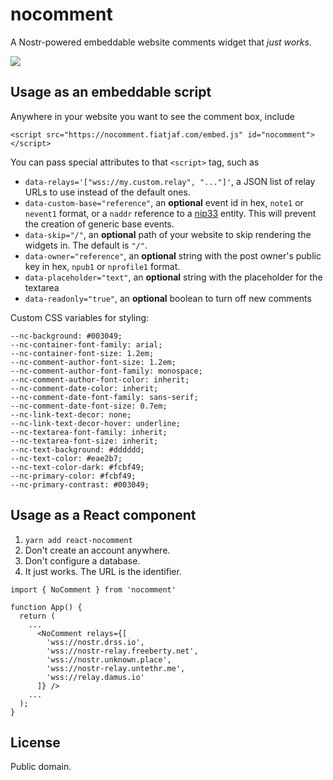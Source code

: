 # nocomment

A Nostr-powered embeddable website comments widget that _just works_.

[![](screenshot.png)](https://fiatjaf.com/nostr.html)

## Usage as an embeddable script

Anywhere in your website you want to see the comment box, include

```
<script src="https://nocomment.fiatjaf.com/embed.js" id="nocomment"></script>
```

You can pass special attributes to that `<script>` tag, such as

- `data-relays='["wss://my.custom.relay", "..."]'`, a JSON list of relay URLs to use instead of the default ones.
- `data-custom-base="reference"`, an **optional** event id in hex, `note1` or `nevent1` format, or a `naddr` reference to a [nip33](https://nips.be/33) entity. This will prevent the creation of generic base events.
- `data-skip="/"`, an **optional** path of your website to skip rendering the widgets in. The default is `"/"`.
- `data-owner="reference"`, an **optional** string with the post owner's public key in hex, `npub1` or `nprofile1` format.
- `data-placeholder="text"`, an **optional** string with the placeholder for the textarea
- `data-readonly="true"`, an **optional** boolean to turn off new comments

Custom CSS variables for styling:

```
--nc-background: #003049;
--nc-container-font-family: arial;
--nc-container-font-size: 1.2em;
--nc-comment-author-font-size: 1.2em;
--nc-comment-author-font-family: monospace;
--nc-comment-author-font-color: inherit;
--nc-comment-date-color: inherit;
--nc-comment-date-font-family: sans-serif;
--nc-comment-date-font-size: 0.7em;
--nc-link-text-decor: none;
--nc-link-text-decor-hover: underline;
--nc-textarea-font-family: inherit;
--nc-textarea-font-size: inherit;
--nc-text-background: #dddddd;
--nc-text-color: #eae2b7;
--nc-text-color-dark: #fcbf49;
--nc-primary-color: #fcbf49;
--nc-primary-contrast: #003049;
```

## Usage as a React component

1. `yarn add react-nocomment`
2. Don't create an account anywhere.
3. Don't configure a database.
4. It just works. The URL is the identifier.

```
import { NoComment } from 'nocomment'

function App() {
  return (
    ...
      <NoComment relays={[
        'wss://nostr.drss.io',
        'wss://nostr-relay.freeberty.net',
        'wss://nostr.unknown.place',
        'wss://nostr-relay.untethr.me',
        'wss://relay.damus.io'
      ]} />
    ...
  );
}
```

## License

Public domain.
